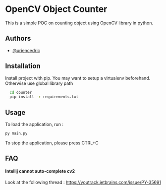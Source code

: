 
# OpenCV Object Counter

This is a simple POC on counting object using OpenCV library in python.


## Authors

- [@uriencedric](https://www.github.com/uriencedric)


## Installation

Install project with pip. You may want to setup a virtualenv beforehand. Otherwise use global library path

```bash
  cd counter
  pip install -r requirements.txt
```
    
## Usage

To load the application, run :

```bash
py main.py
```

To stop the application, please press CTRL+C


## FAQ

#### Intellij cannot auto-complete cv2 

Look at the following thread : https://youtrack.jetbrains.com/issue/PY-35691


